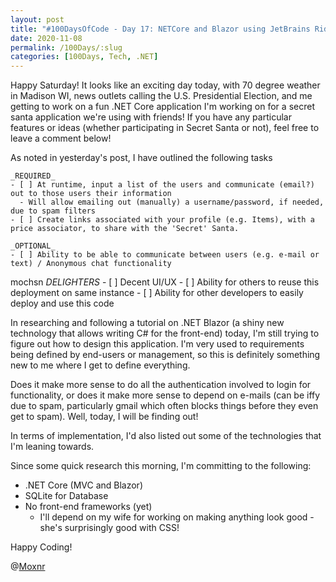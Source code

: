 ```yaml
---
layout: post
title: "#100DaysOfCode - Day 17: NETCore and Blazor using JetBrains Rider on Linux!"
date: 2020-11-08
permalink: /100Days/:slug
categories: [100Days, Tech, .NET]
---
```


Happy Saturday! It looks like an exciting day today, with 70 degree weather in Madison WI, news outlets calling the U.S. Presidential Election, and me getting to work on a fun .NET Core application I'm working on for a secret santa application we're using with friends! If you have any particular features or ideas (whether participating in Secret Santa or not), feel free to leave a comment below!

As noted in yesterday's post, I have outlined the following tasks 

    _REQUIRED_
    - [ ] At runtime, input a list of the users and communicate (email?) out to those users their information
      - Will allow emailing out (manually) a username/password, if needed, due to spam filters
    - [ ] Create links associated with your profile (e.g. Items), with a price associator, to share with the 'Secret' Santa.

    _OPTIONAL_
    - [ ] Ability to be able to communicate between users (e.g. e-mail or text) / Anonymous chat functionality
mochsn
    _DELIGHTERS_
    - [ ] Decent UI/UX
    - [ ] Ability for others to reuse this deployment on same instance
    - [ ] Ability for other developers to easily deploy and use this code

In researching and following a tutorial on .NET Blazor (a shiny new technology that allows writing C# for the front-end) today, I'm still trying to figure out how to design this application. I'm very used to requirements being defined by end-users or management, so this is definitely something new to me where I get to define everything. 

Does it make more sense to do all the authentication involved to login for functionality, or does it make more sense to depend on e-mails (can be iffy due to spam, particularly gmail which often blocks things before they even get to spam). Well, today, I will be finding out!

In terms of implementation, I'd  also listed out some of the technologies that I'm leaning towards. 

Since some quick research this morning, I'm committing to the following:
  -  .NET Core (MVC and Blazor)
  - SQLite for Database
  - No front-end frameworks (yet)
    - I'll depend on my wife for working on making anything look good - she's surprisingly good with CSS!

Happy Coding!

@[Moxnr](https://twitter.com/moxnr)
